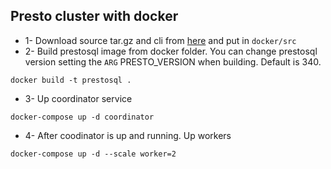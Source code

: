 ## Presto cluster with docker

- 1- Download source tar.gz and cli from [here](https://prestosql.io/download.html) and put in `docker/src` 
- 2- Build prestosql image from docker folder. You can change prestosql version setting the `ARG` PRESTO_VERSION when building. Default is 340.

```
docker build -t prestosql .
```

- 3- Up coordinator service

```
docker-compose up -d coordinator
```

- 4- After coodinator is up and running. Up workers

```
docker-compose up -d --scale worker=2
```
